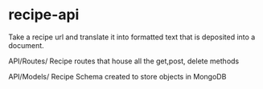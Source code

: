 # recipe-api
Take a recipe url and translate it into formatted text that is deposited into a document. 


API/Routes/
Recipe routes that house all the get,post, delete methods


API/Models/
Recipe Schema created to store objects in MongoDB
